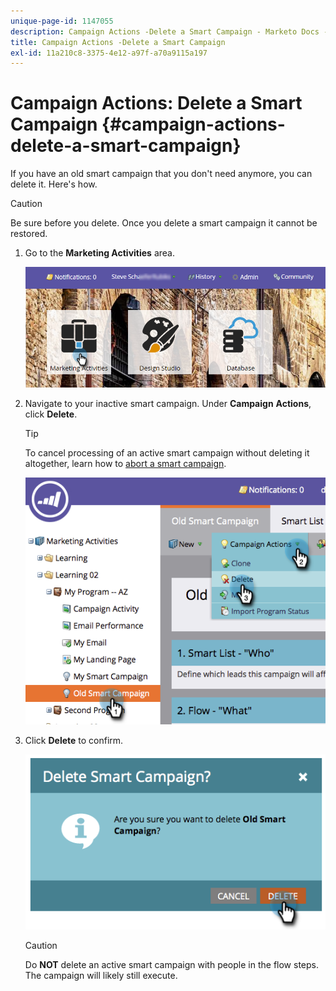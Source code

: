 ```yaml
---
unique-page-id: 1147055
description: Campaign Actions -Delete a Smart Campaign - Marketo Docs - Product Documentation
title: Campaign Actions -Delete a Smart Campaign
exl-id: 11a210c8-3375-4e12-a97f-a70a9115a197
---
```

# Campaign Actions: Delete a Smart Campaign {#campaign-actions-delete-a-smart-campaign}

If you have an old smart campaign that you don't need anymore, you can delete it. Here's how.

>[!CAUTION]
>
>Be sure before you delete. Once you delete a smart campaign it cannot be restored.

1. Go to the **Marketing Activities** area.

   ![](assets/login-marketing-activities-1.png)

1. Navigate to your inactive smart campaign. Under **Campaign** **Actions**, click **Delete**.

   >[!TIP]
   >
   >To cancel processing of an active smart campaign without deleting it altogether, learn how to [abort a smart campaign](/help/marketo/product-docs/core-marketo-concepts/smart-campaigns/using-smart-campaigns/abort-a-smart-campaign.md).

   ![](assets/image2014-9-22-16-3a41-3a55.png)

1. Click **Delete** to confirm.

   ![](assets/image2014-9-22-16-3a41-3a59.png)

   >[!CAUTION]
   >
   >Do **NOT** delete an active smart campaign with people in the flow steps. The campaign will likely still execute.
